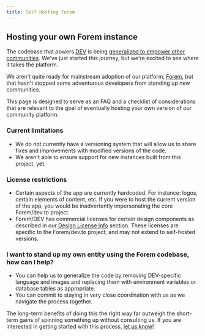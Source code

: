 ```yaml
---
title: Self Hosting Forem
---
```


## Hosting your own Forem instance

The codebase that powers [DEV](https://dev.to) is being
[generalized to empower other communities](https://dev.to/devteam/for-empowering-community-2k6h).
We've just started this journey, but we're excited to see where it takes the
platform.

We aren't quite ready for mainstream adoption of our platform,
[Forem](https://forem.com), but that hasn't stopped some adventurous developers
from standing up new communities.

This page is designed to serve as an FAQ and a checklist of considerations that
are relevant to the goal of eventually hosting your own version of our community
platform.

### Current limitations

- We do not currently have a versioning system that will allow us to share fixes
  and improvements with modified versions of the code.
- We aren't able to ensure support for new instances built from this project,
  yet.

### License restrictions

- Certain aspects of the app are currently hardcoded. For instance: logos,
  certain elements of content, etc. If you were to host the current version of
  the app, you would be inadvertently impersonating the core Forem/dev.to
  project.
- Forem/DEV has commercial licenses for certain design components as described
  in our
  [Design License Info](https://docs.forem.com/design/branding/#design-license-info)
  section. These licenses are specific to the Forem/dev.to project, and may not
  extend to self-hosted versions.

### I want to stand up my own entity using the Forem codebase, how can I help?

- You can help us to generalize the code by removing DEV-specific language and
  images and replacing them with environment variables or database tables as
  appropriate.
- You can commit to staying in very close coordination with us as we navigate
  the process together.

The long-term benefits of doing this the right way far outweigh the short-term
gains of spinning something up without consulting us. If you are interested in
getting started with this process, [let us know](https://www.forem.com/)!
